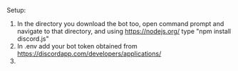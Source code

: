 Setup:
1. In the directory you download the bot too, open command prompt and navigate to that directory, and using https://nodejs.org/ type "npm install discord.js"
2. In .env add your bot token obtained from https://discordapp.com/developers/applications/
3.
